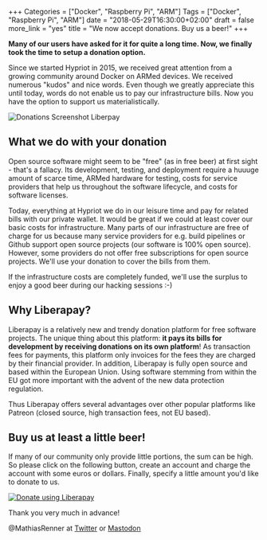 +++
Categories = ["Docker", "Raspberry Pi", "ARM"]
Tags = ["Docker", "Raspberry Pi", "ARM"]
date = "2018-05-29T16:30:00+02:00"
draft = false
more_link = "yes"
title = "We now accept donations. Buy us a beer!"
+++

**Many of our users have asked for it for quite a long time. Now, we finally took the time to setup a donation option.**

Since we started Hypriot in 2015, we received great attention from a growing community around Docker on ARMed devices. We received numerous "kudos" and nice words. Even though we greatly appreciate this until today, words do not enable us to pay our infrastructure bills. Now you have the option to support us materialistically.

![Donations Screenshot Liberpay](/images/donations/liberapay-hypriot.png)

<!--more-->

## What we do with your donation

Open source software might seem to be "free" (as in free beer) at first sight - that's a fallacy. Its development, testing, and deployment require a huuuge amount of scarce time, ARMed hardware for testing, costs for service providers that help us throughout the software lifecycle, and costs for software licenses.

Today, everything at Hypriot we do in our leisure time and pay for related bills with our private wallet. It would be great if we could at least cover our basic costs for infrastructure. Many parts of our infrastructure are free of charge for us because many service providers for e.g. build pipelines or Github support open source projects (our software is 100% open source). However, some providers do not offer free subscriptions for open source projects. We'll use your donation to cover the bills from them.

If the infrastructure costs are completely funded, we'll use the surplus to enjoy a good beer during our hacking sessions :-)


## Why Liberapay?

Liberapay is a relatively new and trendy donation platform for free software projects. The unique thing about this platform: **it pays its bills for development by receiving donations on its own platform**! As transaction fees for payments, this platform only invoices for the fees they are charged by their financial provider. In addition, Liberapay is fully open source and based within the European Union. Using software stemming from within the EU got more important with the advent of the new data protection regulation.

Thus Liberapay offers several advantages over other popular platforms like Patreon (closed source, high transaction fees, not EU based).


## Buy us at least a little beer!

If many of our community only provide little portions, the sum can be high. So please click on the following button, create an account and charge the account with some euros or dollars. Finally, specify a little amount you'd like to donate to us.

<a href="https://liberapay.com/Hypriot/donate"><img alt="Donate using Liberapay" src="https://liberapay.com/assets/widgets/donate.svg"></a>

Thank you very much in advance!

@MathiasRenner at [Twitter](https://twitter.com/MathiasRenner) or [Mastodon](https://mastodon.social/@mathiasrenner)
